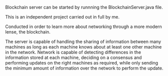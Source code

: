 Blockchain server can be started by runnning the BlockchainServer.java file.

This is an independent project carried out in full by me.

Conducted in order to learn more about networking through a more modern lense, the blockchain.

The server is capable of handling the sharing of information between many machines
as long as each machine knows about at least one other machine in the network. Network is
capable of detecting differences in the information stored at each machine, deciding on a
consensus and performing updates on the right machines as required, while only sending the
minimum amount of information over the network to perform the update.
